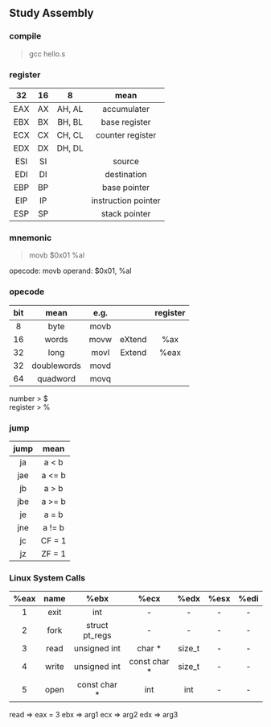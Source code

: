 
## Study Assembly


### compile

> gcc hello.s

### register

| 32 | 16 | 8 | mean |
|:--:|:--:|:--:|:--:|
| EAX | AX | AH, AL | accumulater |
| EBX | BX | BH, BL | base register |
| ECX | CX | CH, CL | counter register |
| EDX | DX | DH, DL | |
| ESI | SI || source |
| EDI | DI || destination |
| EBP | BP || base pointer |
| EIP | IP || instruction pointer |
| ESP | SP || stack pointer |

### mnemonic

> movb $0x01 %al

opecode: movb
operand: $0x01, %al


### opecode

| bit | mean | e.g. | | register |
|:--:|:--:|:--:|:--:|:--:|
| 8 | byte | movb | | |
| 16 | words | movw | eXtend | %ax |
| 32 | long | movl | Extend | %eax |
| 32 | doublewords | movd | | |
| 64 | quadword | movq | | |


number > $  
register > % 

### jump

| jump | mean |
|:--:|:--:|
| ja | a < b |
| jae | a <= b |
| jb | a > b |
| jbe | a >= b |
| je | a = b |
| jne | a != b |
| jc | CF = 1 |
| jz | ZF = 1 |


### Linux System Calls

| %eax | name | %ebx | %ecx | %edx | %esx | %edi |
|:--:|:--:|:--:|:--:|:--:|:--:|:--:|
| 1 | exit | int | - | - | - | - |
| 2 | fork | struct pt_regs | - | - | - | - |
| 3 | read | unsigned int | char * | size_t | - | - |
| 4 | write | unsigned int | const char * | size_t | - | - |
| 5 | open | const char * | int | int | - | - |

read => eax = 3
ebx => arg1
ecx => arg2
edx => arg3






